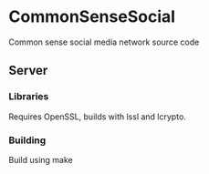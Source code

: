 # CommonSenseSocial

Common sense social media network source code

## Server

### Libraries

Requires OpenSSL, builds with lssl and lcrypto.

### Building

Build using make

